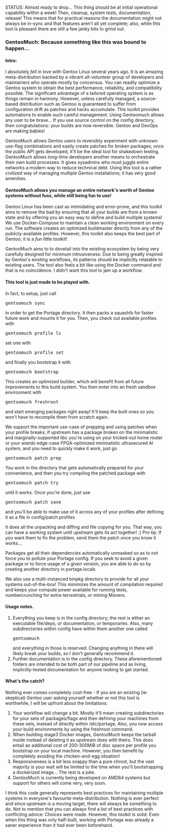 <p>
STATUS: Almost ready to drop... This thing should be at initial operational capability within a week! Then, cleanup, system tests, documentation, release! This means that for practical reasons the documentation might not always be in-sync and that features aren't all yet complete; also, while this tool is pleasant there are still a few janky bits to grind out.
</p>
<h3>GentooMuch: Because something like this was bound to happen...</h3>

<h4>Intro:</h4>
<p>
I absolutely <i>fell in love</i> with Gentoo Linux several years ago. It is an amazing meta-distribution backed by a vibrant all-volunteer group of developers and maintainers who operate mostly by concensus. You can readily optimize a Gentoo system to obtain the best performance, reliability, and compatibility possible. The significant advantage of a tailored operating system is as things remain in harmony. However, unless carefully managed, a source-based distribution such as Gentoo is guaranteed to suffer from configuration drift as patches and hacks accumulate. This toolkit provides automations to enable such careful management. Using Gentoomuch allows any user to be brave... If you use source control on the config directory, then congratulations: your builds are now reversible. Gentoo and DevOps are making babies!
</p>
<p>
GentooMuch allows Gentoo users to reversibly experiment with unknown use-flag combinations and easily create patches for broken packages; once the public API gets developed, it'll be the ideal tool for shakedown testing. GentooMuch allows long-time developers another means to orchestrate their own build processes. It gives sysadmins who must juggle entire networks a modern way to reduce technical debt. Using this tool is a rather civilized way of managing multiple Gentoo installations; it has very good amenities.
</p>
<h4>GentooMuch allows you manage an entire network's worth of Gentoo systems without fuss, while still being fun to use!</h4>
Gentoo Linux has been cast as intimidating and error-prone, and this toolkit aims to remove the bad by ensuring that all your builds are from a known state and by offering you an easy way to define and build multiple systems! We use Docker-Compose to maintain a clean working environment on every run. The software creates an optimized buildmaster directly from any of the publicly-available profiles. However, this toolkit also keeps the best part of Gentoo; it is a <i>fun</i> little toolkit!
<p>
GentooMuch aims to to dovetail into the existing ecosystem by being very carefully designed for minimum intrusiveness: Due to being greatly inspired by Gentoo's existing workflows, its patterns should be implicitly relatable to existing users. The tool also feels a bit like using the Docker command and that is no coincidence. I didn't want this tool to jam up a workflow.
</p>
<h4>This tool is just made to be played with.</h4>
In fact, to setup, just call
<pre>gentoomuch sync</pre>
in order to get the Portage directory. It then packs a squashfs for faster future work and mounts it for you. Then, you check out available profiles with
<pre>gentoomuch profile ls</pre>
set one with
<pre>gentoomuch profile set</pre>
and finally you bootstrap it with
<pre>gentoomuch bootstrap</pre>
This creates an optimized builder, which will benefit from all future improvements to this build system. You then enter into an fresh sandbox environment with
<pre>gentoomuch freshroot</pre>
and start emerging packages right away! It'll keep the built ones so you won't have to recompile them from scratch again.
</p>
<p>
We support the important use-case of prepping and using patches when your profile breaks; if upstream has a package broken on the minimalistic and marginally-supported libc you're using on your tricked-out home router or your wierdo edge-case FPGA-optimized minimalistic ultrasecured AI system, and you need to quickly make it work, just go
<pre>gentoomuch patch prep</pre>
You work in the directory that gets automatically prepared for your convenience, and then you try compiling the patched package with
<pre>gentoomuch patch try</pre>
until it works. Once you're done, just use
<pre>gentoomuch patch save</pre>
and you'll be able to make use of it across any of your profiles after defining it as a file in
</pre>config/patch.profiles</pre>
</p>
<p>
It does all the unpacking and diffing and file copying for you. That way, you can have a working system until upstream gets its act together! ;) Pro tip: If you want them to fix the problem, send them the patch once you know it works...
</p>
<p>
Packages get all their dependencies automatically unmasked so as to not force you to pollute your Portage config. If you seek to avoid a given package or to force usage of a given version, you are able to do so by creating another directory in
</pre>portage.locals</pre>
<p>
We also use a multi-instanced binpkg directory to provide for all your systems out-of-the-box! This minimizes the amount of compilation required and keeps your compute power available for running tests, numbercrunching for extra-terrestrials, or mining Monero.
</p>
<h4>Usage notes.</h4>
<ol>
<li>Everything you keep is in the
</pre>config</pre>
directory; the rest is either an executable file/deps, or documentation, or temporaries. Also, many subdirectories within
</pre>config</pre>
have within them another one called
<pre>gentoomuch</pre>
and everything in those is reserved: Changing anything in there will likely break your builds, so I don't generally recommend it.
</li>
<li>Further documentation is in the config directory. These aforementioned folders are intended to be both part of our pipeline and as living, implicitly-tested documentation for anyone looking to get started.</li>
</ol>
<h4>What's the catch?</h4>
Nothing ever comes completely cost-free - If you are an existing (ie: skeptical) Gentoo user asking yourself whether or not this tool is worthwhile, I will be upfront about the limitations:
<ol>
<li>Your workflow will change a bit. Mostly it'll mean creating subdirectories for your sets of packages/flags and then defining your machines from these sets, instead of directly within /etc/portage, Also, you now access your build environments by using the freshroot command.
</li>
<li>When building stage3 Docker images, GentooMuch keeps the tarball inside instead of deleting it as upstream does with theirs. This does entail an additional cost of 200-300MiB of disc space per profile you bootstrap on your local machine. However, you then benefit by completely avoiding the chicken-and-egg situation!
</li>
<li>Responsiveness is a bit less snappy than a pure chroot, but the vast majority is your wait will be limited to the time when you'll bootstrapping a dockerized image... The rest is a joke.</li>
<li>GentooMuch is currently being developed on AMD64 systems but support for others will come very, very soon.
</li>
</ol>
</p>
<p>
I think this code generally represents best practices for maintaining multiple systems in everyone's favourite meta-distribution. Nothing is ever perfect and since upstream is a moving target, there will always be something to do. Not to mention that you can always find a list of best practices with conflicting advice: Choices were made. However, this toolkit is solid: Even when this thing was only half-built, working with Portage was already a saner experience than it had ever been beforehand.
</p>
